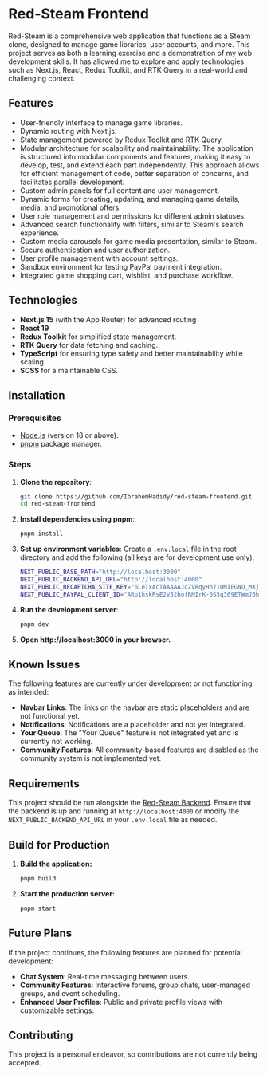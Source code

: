 # Red-Steam Frontend

Red-Steam is a comprehensive web application that functions as a Steam clone, designed to manage game libraries, user accounts, and more. This project serves as both a learning exercise and a demonstration of my web development skills. It has allowed me to explore and apply technologies such as Next.js, React, Redux Toolkit, and RTK Query in a real-world and challenging context.

## Features

- User-friendly interface to manage game libraries.
- Dynamic routing with Next.js.
- State management powered by Redux Toolkit and RTK Query.
- Modular architecture for scalability and maintainability: The application is structured into modular components and features, making it easy to develop, test, and extend each part independently. This approach allows for efficient management of code, better separation of concerns, and facilitates parallel development.
- Custom admin panels for full content and user management.
- Dynamic forms for creating, updating, and managing game details, media, and promotional offers.
- User role management and permissions for different admin statuses.
- Advanced search functionality with filters, similar to Steam's search experience.
- Custom media carousels for game media presentation, similar to Steam.
- Secure authentication and user authorization.
- User profile management with account settings.
- Sandbox environment for testing PayPal payment integration.
- Integrated game shopping cart, wishlist, and purchase workflow.

## Technologies

- **Next.js 15** (with the App Router) for advanced routing
- **React 19**
- **Redux Toolkit** for simplified state management.
- **RTK Query** for data fetching and caching.
- **TypeScript** for ensuring type safety and better maintainability while scaling.
- **SCSS** for a maintainable CSS.

## Installation

### Prerequisites

- [Node.js](https://nodejs.org/) (version 18 or above).
- [pnpm](https://pnpm.io/) package manager.

### Steps

1. **Clone the repository**:
   ```bash
   git clone https://github.com/IbrahemHadidy/red-steam-frontend.git
   cd red-steam-frontend
   ```
2. **Install dependencies using pnpm**:
   ```bash
   pnpm install
   ```
3. **Set up environment variables**:
   Create a `.env.local` file in the root directory and add the following (all keys are for development use only):
   ```bash
   NEXT_PUBLIC_BASE_PATH="http://localhost:3000"
   NEXT_PUBLIC_BACKEND_API_URL="http://localhost:4000"
   NEXT_PUBLIC_RECAPTCHA_SITE_KEY="6LeIxAcTAAAAAJcZVRqyHh71UMIEGNQ_MXjiZKhI"
   NEXT_PUBLIC_PAYPAL_CLIENT_ID="ARb1hskRsE2V52bofRMIrK-0S5q369ETWmJ6hsQWPOQEndYGbGgIHsgSgTFEwnkXiPV99ljpkDlPBk0A"
   ```
4. **Run the development server**:
   ```bash
   pnpm dev
   ```
5. **Open http://localhost:3000 in your browser.**

## Known Issues

The following features are currently under development or not functioning as intended:

- **Navbar Links**: The links on the navbar are static placeholders and are not functional yet.
- **Notifications**: Notifications are a placeholder and not yet integrated.
- **Your Queue**: The "Your Queue" feature is not integrated yet and is currently not working.
- **Community Features**: All community-based features are disabled as the community system is not implemented yet.

## Requirements

This project should be run alongside the [Red-Steam Backend](https://github.com/IbrahemHadidy/red-steam-backend). Ensure that the backend is up and running at `http://localhost:4000` or modify the `NEXT_PUBLIC_BACKEND_API_URL` in your `.env.local` file as needed.

## Build for Production

1. **Build the application:**
   ```bash
   pnpm build
   ```
2. **Start the production server:**
   ```bash
   pnpm start
   ```

## Future Plans

If the project continues, the following features are planned for potential development:

- **Chat System**: Real-time messaging between users.
- **Community Features**: Interactive forums, group chats, user-managed groups, and event scheduling.
- **Enhanced User Profiles**: Public and private profile views with customizable settings.

## Contributing

This project is a personal endeavor, so contributions are not currently being accepted.
